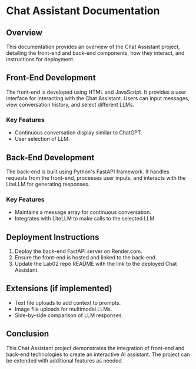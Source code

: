 # Chat Assistant Documentation

## Overview
This documentation provides an overview of the Chat Assistant project, detailing the front-end and back-end components, how they interact, and instructions for deployment.

## Front-End Development
The front-end is developed using HTML and JavaScript. It provides a user interface for interacting with the Chat Assistant. Users can input messages, view conversation history, and select different LLMs.

### Key Features
- Continuous conversation display similar to ChatGPT.
- User selection of LLM.

## Back-End Development
The back-end is built using Python's FastAPI framework. It handles requests from the front-end, processes user inputs, and interacts with the LiteLLM for generating responses.

### Key Features
- Maintains a message array for continuous conversation.
- Integrates with LiteLLM to make calls to the selected LLM.

## Deployment Instructions
1. Deploy the back-end FastAPI server on Render.com.
2. Ensure the front-end is hosted and linked to the back-end.
3. Update the Lab02 repo README with the link to the deployed Chat Assistant.

## Extensions (if implemented)
- Text file uploads to add context to prompts.
- Image file uploads for multimodal LLMs.
- Side-by-side comparison of LLM responses.

## Conclusion
This Chat Assistant project demonstrates the integration of front-end and back-end technologies to create an interactive AI assistant. The project can be extended with additional features as needed.